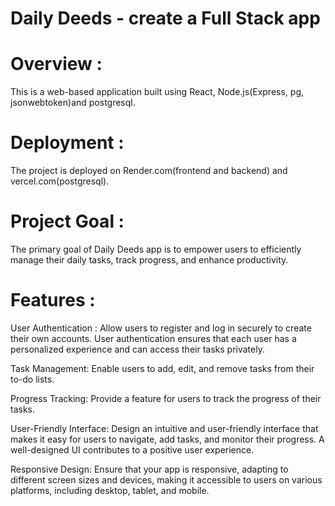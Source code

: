 # Daily Deeds - create a Full Stack app

# Overview :
This is a web-based application built using React, Node.js(Express, pg, jsonwebtoken)and postgresql.

# Deployment :
The project is deployed on Render.com(frontend and backend) and vercel.com(postgresql). 

# Project Goal :
The primary goal of  Daily Deeds app is to empower users to efficiently manage their daily tasks, track progress, and enhance productivity.

# Features :
User Authentication : Allow users to register and log in securely to create their own accounts. User authentication ensures that each user has a personalized experience and can access their tasks privately. <br />

Task Management: Enable users to add, edit, and remove tasks from their to-do lists. <br />

Progress Tracking: Provide a feature for users to track the progress of their tasks. <br />

User-Friendly Interface: Design an intuitive and user-friendly interface that makes it easy for users to navigate, add tasks, and monitor their progress. A well-designed UI contributes to a positive user experience.<br />

Responsive Design: Ensure that your app is responsive, adapting to different screen sizes and devices, making it accessible to users on various platforms, including desktop, tablet, and mobile.
